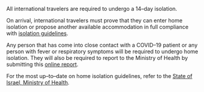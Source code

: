 All international travelers are required to undergo a 14–day isolation.

On arrival, international travelers must prove that they can enter home isolation or propose another available accommodation in full compliance with [isolation guidelines](https://govforms.gov.il/mw/forms/HouseIsolation%40health.gov.il?displang=en).

Any person that has come into close contact with a COVID–19 patient or any person with fever or respiratory symptoms will be required to undergo home isolation. They will also be required to report to the Ministry of Health by submitting this [online report](https://govforms.gov.il/mw/forms/QuarantineForExposees%40health.gov.il?displang=en).

For the most up–to–date on home isolation guidelines, refer to the [State of Israel, Ministry of Health](https://govextra.gov.il/ministry-of-health/corona/corona-virus-en/).
